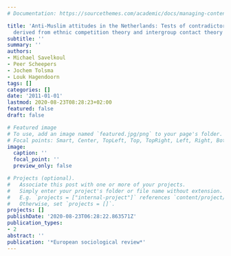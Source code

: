 ```yaml
---
# Documentation: https://sourcethemes.com/academic/docs/managing-content/

title: 'Anti-Muslim attitudes in the Netherlands: Tests of contradictory hypotheses
  derived from ethnic competition theory and intergroup contact theory'
subtitle: ''
summary: ''
authors:
- Michael Savelkoul
- Peer Scheepers
- Jochem Tolsma
- Louk Hagendoorn
tags: []
categories: []
date: '2011-01-01'
lastmod: 2020-08-23T08:28:23+02:00
featured: false
draft: false

# Featured image
# To use, add an image named `featured.jpg/png` to your page's folder.
# Focal points: Smart, Center, TopLeft, Top, TopRight, Left, Right, BottomLeft, Bottom, BottomRight.
image:
  caption: ''
  focal_point: ''
  preview_only: false

# Projects (optional).
#   Associate this post with one or more of your projects.
#   Simply enter your project's folder or file name without extension.
#   E.g. `projects = ["internal-project"]` references `content/project/deep-learning/index.md`.
#   Otherwise, set `projects = []`.
projects: []
publishDate: '2020-08-23T06:28:22.863571Z'
publication_types:
- 2
abstract: ''
publication: '*European sociological review*'
---
```

